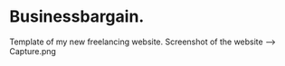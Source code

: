 # Businessbargain.
Template of my new freelancing website.
Screenshot of the website --> Capture.png
